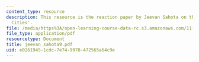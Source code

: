 ```yaml
---
content_type: resource
description: This resource is the reaction paper by Jeevan Sahota on the topic 'Resilient
  Cities'.
file: /media/https%3A/open-learning-course-data-rc.s3.amazonaws.com/11-941-disaster-vulnerability-and-resilience-spring-2005/e02619451cdc7e749978472565a64c9e_jeevan_sahota9.pdf
file_type: application/pdf
resourcetype: Document
title: jeevan_sahota9.pdf
uid: e0261945-1cdc-7e74-9978-472565a64c9e
---
```

